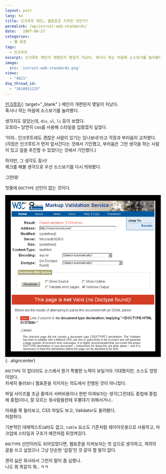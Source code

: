 ```yaml
---
layout: post
lang: ko
title: 인크루트 메인… 웹표준은 지켜진 것인가?
permalink: /wp/incruit-web-standards/
date:   2007-06-27
categories:
  - 웹 표준
tags:
  - 인크루트
excerpt: 인크루트 메인이 개편된지 몇일이 지났다. 혹시나 하는 마음에 소스보기를 눌러봤다. 생각지도 않았는데, div, ul, li 등이 보였다. 오호라~ 당연히 css를 사용해 스타일을 입힌 ‘웹표준’ 작업이 진행되었겠지 싶었다. ‘이야.. 인크루트에도 괜찮은 사람이 있기는 있나보네’ 라고 걱정과 부러움이 교차했다. (걱정은 인크루트가 먼저 앞서간다는 것에서 기인했고, 부러움은 그런 생각을 하는 사람이 있고 일을 추진할 수 있었다는 것에서 기인했다.)  [...]
image:
  src: 'incruit-web-standards.png'
views:
  - "4621"
dsq_thread_id:
  - "3610951125"
---
```


[인크루트](//www.incruit.com){: target="_blank" } 메인이 개편된지 몇일이 지났다.  
혹시나 하는 마음에 소스보기를 눌러봤다.

생각지도 않았는데, `div`, `ul`, `li` 등이 보였다.  
오호라~ 당연히 css를 사용해 스타일을 입혔겠지 싶었다.

‘이야.. 인크루트에도 괜찮은 사람이 있기는 있나보네’라고 걱정과 부러움이 교차했다.  
 (걱정은 인크루트가 먼저 앞서간다는 것에서 기인했고, 부러움은 그런 생각을 하는 사람이 있고 일을 추진할 수 있었다는 것에서 기인했다.)

하지만, 그 생각도 잠시!  
체크를 해볼 생각으로 우선 소스보기를 다시 띄워봤다.
  
그런데!

첫줄에 `DOCTYPE` 선언이 없는 것이다.

![인크루트 validator 결과](/assets/img/2007/incruit-web-standards.gif){: .aligncenter}

`DOCTYPE` 이 없더라도 소스에서 뭔가 특별한 노력이 보일거라 기대했지만, 소스도 엉망이었다.  
자세히 둘러보니 웹표준을 지키자는 의도에서 진행된 것이 아니었다.
  
파일 사이즈를 조금 줄여서 서버비용이나 한번 아껴보자는 생각(그런데도 중첩에 중첩에 중첩)이나, 잘 모르는 윗사람들한테 우쭐대기 위해서거나..

아래를 쭉 둘러보고, CSS 파일도 보고, Validator도 돌려봤다.  
처참하다.
  
기본적인 대체텍스트(alt)도 없고, `table` 요소도 기존처럼 레이아웃용으로 사용하고, 마크업에 스타일과 구조가 예전처럼 뒤엉켜있다.

`DOCTYPE` 선언이라도 되어있었다면, 웹표준을 지켜보자는 첫 삽으로 생각하고, 격려의 글을 쓰고 싶었으나 그냥 단순한 ‘삽질’인 것 같아 할 말이 없다.

괜히 싫은 회사라서 그런지 말이 좀 심했나.  
나도 뭐 똑같지 뭐.. ㅋㅋ